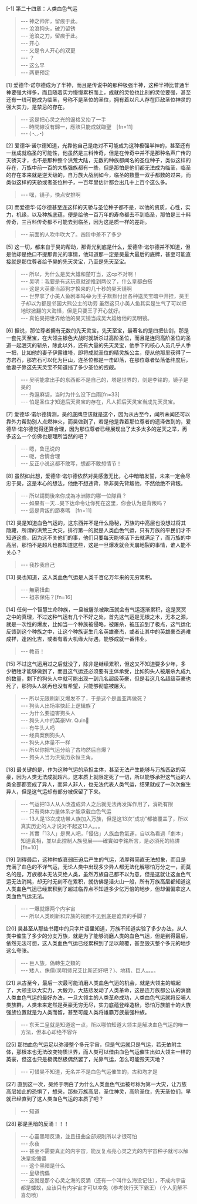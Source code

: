 
[-1] 第二十四章：人类血色气运
>--- 神之帅斧，留痕于此。<br>
>--- 沧浪狗头，破刀留锈<br>
>--- 沧浪之刀，留痕于此。<br>
>--- 开心<br>
>--- 又是令人开心的双更<br>
>--- ？<br>
>--- 这么早<br>
>--- 两更预定<br>

[1] 爱德华·诺尔德成为了半神，而且是传说中的那种极强半神，这种半神比普通半神要强大得多，而且随着实力慢慢累积而上，成就的灵位也比别的灵位要强，甚至还有一线可能成为临圣，号称不是圣位的圣位，拥有着以凡人存在匹敌圣位神灵的强大实力，是禁忌的存在。
>--- 这是把心灵之光的逼格又抬了一手<br>
>--- 時間線沒有歸一，應該只能成就臨聖　[fn=11]<br>
>--- (◔◡◔)<br>

[2] 爱德华·诺尔德知道，光靠他自己是绝对不可能成为这种极强半神的，甚至还有一丝成就临圣的可能性，他虽然是三料传奇，但是在传奇中并不是那种名声广传的天骄天才，也不是那种整个洪荒大陆，无数的种族都闻名的圣位种子，类似这样的存在，万族中前一百的大族强族都有一些，但是那怕是他们都无法成为临圣，临圣的存在本来就是逆天级的，自万族大战到如今，临圣的数量一双手都数的过来，而类似这样的天骄或者圣位种子，一百年里估计都会出几十上百个这么多。
>--- 嘿，镜子，快点安排啊<br>

[3] 而爱德华·诺尔德甚至连这样的天骄与圣位种子都不是，以他的资质，心性，实力，机缘，以及种族底蕴，便是给他一百万年的寿命都去不到临圣，那怕是三十料传奇，三百料传奇都不可能去到临圣，因为这是质一样的差距。
>--- 前面的人吹牛吹大了。四阶中差不了多少<br>

[5] 这一切，都来自于昊的帮助，那青光到底是什么，爱德华·诺尔德并不知道，但是他却是绝口不提那青光的事情，他知道那一定是昊最大最后的底牌，甚至可能直接就是那位尊者给予昊的先天灵宝，乃至是先天至宝。
>--- 所以，为什么是吴大雄和楚叮当，这cp不对啊！<br>
>--- 吴明：我要是有这玩意就逆推到两仪了，什么皇都白搭<br>
>--- 这是大英豪当舔狗才换来的几十秒的昊天镜啊<br>
>--- 世界拿了小美人鱼剧本吗😂为王子默默付出各种送灵宝暗中开挂，昊王子却以为都是邻国大熊公主的功劳
虽然这只小美人鱼其实是生气了可以把地球掀翻的大海怪，但是只要王子开心就好。<br>
>--- 真怕昊把世界给他的昊天镜当成吴大雄给他的吴明镜。<br>

[6] 据说，那位尊者拥有无数的先天灵宝，先天至宝，最著名的是四把仙剑，那是一套先天至宝，在大领主银色大战时就斩杀过高阶圣位，而且是连同高阶圣位的圣道一起泯灭的斩杀，除此以外，还有大量的先天灵宝，他手下的核心人员几乎人手一把，比如他的妻子伊露维塔，即将成就圣位的精灵族公主，便从他那里获得了一方岩石，那岩石可以化为巨山，连圣位都是一击即落，在那位尊者坠落低纬度后，他妻子靠这先天灵宝不知道挡了多少圣位的觊觎。
>--- 吴明能拿出手的东西都不是自己的，塔是世界的，剑是李铭的，镜子是昊的<br>
>--- 秀逗麻袋，当时为什么没下血雨[fn=33]<br>
>--- 怕是圣位才知道后天灵宝的存在，凡人把后天灵宝当成先天灵宝。<br>

[7] 爱德华·诺尔德猜测，昊的底牌应该就是这个，因为从古至今，闻所未闻还可以靠外力帮助别人点燃神火，而昊做到了，若是他是靠着那位尊者的遗泽做到的，爱德华·诺尔德觉得还算合理，因为那位尊者已经展现出了太多太多的逆天之举，再多这么一个仿佛也是理所当然的吧？
>--- 嗯，鲁迅说的<br>
>--- 呃，合情合理<br>
>--- 反正小说这都不敢写，想都不敢想情节！<br>

[8] 虽然如此想，爱德华·诺尔德依然对昊感激无比，心中暗暗发誓，未来一定会尽忠于昊，这是本心的想法，他绝不想违背，除非昊先背叛他，不然他绝不背叛。
>--- 所以請問後來你成為冰洲隊的哪一位隊員？<br>
>--- 如果有一天…昊下达命令让你死在这里，你会认为是背叛吗？<br>
>--- 這是背叛的節奏嗎　[fn=11]<br>

[12] 昊是知道血色气运的，这东西并不是什么隐秘，万族的中高层也没想过将其隐藏，所谓的洪荒三大灾，排行第一的就是人类血色气运，只有万族的平民们才不知道这些，因为这不关他们的事，他们只要每天能够活下去就满足了，而万族的中高层，那怕不是超凡也都知道这些，这是一旦爆发就会天崩地裂的事情，谁人能不关心？
>--- 我抄我自己<br>

[13] 昊也知道，这人类血色气运是人类千百亿万年来的无穷累积。
>--- 無窮扭曲<br>
>--- 祖宗保佑？[fn=16]<br>

[14] 任何一个智慧生命种族，一旦被屠杀被欺压就会有气运逐渐累积，这是冥冥之中的真理，不过这种气运有几个不好之处，首先这气运是无根之木，无本之源，就是一次性的爆发，比如当一个种族被侵略，被屠杀，被压迫到了极点，这气运化反馈到这个种族之中，让这个种族诞生几名英雄豪杰，或者让其中的英雄豪杰遇难成祥，逢凶化吉，或者有着大机缘大际遇，能够成就一番伟业。
>--- 教员！<br>

[15] 不过这气运用过之后就没了，除非是继续累积，但这又不知道要多少年，多少牺牲才能够做到了，而且这气运还必须要有主体承受，比如狗头人被屠杀九成九的数量，剩下的狗头人中就可能出现一到几名超级英豪，但是若这几名超级英豪也死了，那狗头人就再也没有希望，只能够彻底被屠灭。
>--- 所以无限刷新又爆发不了，于是这个是盖亚再做死？<br>
>--- 狗头人出场率快赶上逻辑族了<br>
>--- 为什么要迫害狗头人<br>
>--- 狗头人中的英豪Mr.
Quin🐶<br>
>--- 有牛头人吗<br>
>--- 经典案例狗头人<br>
>--- 狗头人体量不一样<br>
>--- 所以你把气运分给了古均然后自爆？<br>
>--- 狗头人当为洪荒历永恒主角。<br>

[18] 最关键的是，作为这种气运的承担主体，甚至无法产生能够与万族匹敌的英豪，因为人类无法成就超凡，这本质上就限定死了一切，所以能够承担这气运的人类全部都变成了异人，而异人非人，也无法代表人类气运，结果就成了一次次催生异人，但是这气运却有部分被保留了下来。
>--- 气运把13人从人改造成异人之后就无法再发挥作用了，消耗有限<br>
>--- 只有肉体力量体系才能承载血色气运<br>
>--- 13人是13次成功带人族加入万族，但是这13次“成功”都被覆盖了，所以真实历史的人才说对不起这13人。。。<br>
>--- 其實「13人」是異人吧，「侵佔」人族血色氣運，自以為看過「劇本」知道真相，並以此控制人族發展——確實如李銘所言，是必須死的陷阱　[fn=10]<br>

[19] 到得最后，这种种族衰弱压迫后产生的气运，浓厚得简直无法想象，而且是充满了血色的不详气运，无论人类中出现多少异人都无法化解哪怕万分之一，而莫名的是，万族根本无法灭绝人类，虽然万族自己都不以为意，但是这就让这血色气运无法消耗，却无时无刻不在累积，就仿佛是活火山一般，所有万族高层都知道这人类血色气运已经累积到了超过临界点不知道多少亿万倍的地步，但却偏偏拿这人类血色气运无法。
>--- 一爆就爆两个内宇宙<br>
>--- 所以人类刷新和异族的视而不见到底是谁弄的手脚？<br>

[20] 昊甚至从那些书籍中的只字片语里知道，万族不知道实验了多少办法，从人类中催生了多少的分支万族，就是为了能够消磨人类的血色气运，但是到得最后，依然无法可想，这人类血色气运已经累积到了足以颠覆，甚至毁灭整个多元的地步这么夸张。
>--- 巨人族，偽轉生之類的<br>
>--- 矮人、侏儒(吴明师兄艾比斯还好吧？)、地精、巨人。。。。<br>

[21] 从古至今，最后一次最可能消磨人类血色气运的机会，就是大领主的崛起了，大领主以大实力，大毅力，大慈悲发动了人类革命，这是连万族都公认的消磨人类血色气运的最好办法，一旦大领主的人类革命成功，人类血色气运就将反哺人类族群，人类未来定然是英豪无穷无尽，实力底蕴登峰造极，恐怕万族前十的大族强族位置就是为人类而留，甚至可能人类将雄霸万族最强种族。
>--- 东天二皇就是知道这一点，所以哪怕知道大领主是解决血色气运的唯一方法，但本心却绝不容许<br>

[25] 那怕血色气运足以弥漫整个多元宇宙，但是气运就只是气运，若无依附主体，那根本也无法改变物质世界，而人类可以借由血色气运催生出如大领主一样的英豪，但这也只是极偶然极偶然罢了，光靠气运，怎么可能毁天灭地？
>--- 可惜昊不知道，无名并不是血色气运催生的，古和均才是<br>

[27] 直到这一次，昊终于明白了为什么人类血色气运被号称为第一大灾，让万族高层如此的恐惧了，想来，那些万族高层，圣位神灵，高阶圣位，先天圣位们，早就已经直到了这人类血色气运的本质了吧？
>--- 知道<br>

[28] 那是黑暗的反涌！！！
>--- 心靈黑暗反湧，並且扭曲全部規則所以才很可怕<br>
>--- 永夜<br>
>--- 甚至不需要真正的内宇宙，能反复点亮心灵之光的内宇宙种子就可以解决皇级傀儡<br>
>--- 这个黑暗是什么<br>
>--- 皇级傀儡<br>
>--- 这就是那个心灵之海的反涌（还有一个叫什么海没记住），不成内宇宙都是蝼蚁，应该只有内宇宙才可以幸免（参考侠行天下霸王）（个人见解不喜勿喷）<br>
